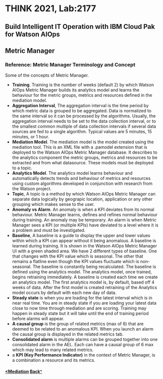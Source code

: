 # THINK 2021, Lab:2177
## Build Intelligent IT Operation with IBM Cloud Pak for Watson AIOps
## Metric Manager
### Reference: Metric Manager Terminology and Concept

Some of the concepts of Metric Manager.
- __Training__.  Training is the number of weeks (default 2) by which Watson AIOps Metric Manager builds its analytics model and learns the behaviour for the metric groups, metrics and resources defined in the mediation model.
- __Aggregation Interval__, The aggregation interval is the time period by which metric data is grouped to be aggregated. Data is normalized to the same interval so it can be processed by the algorithms. Usually, the aggregation interval needs to be set to the data collection interval, or to the smallest common multiple of data collection intervals if several data sources are fed to a single algorithm. Typical values are 5 minutes, 15 minutes, or 1 hour.
- __Mediation Model__. The mediation model is the model created using the mediation tool. This is an XML file with a .pamodel extension that is deployed to the Watson AIOps Metric Manager database. It describes to the analytics component the metric groups, metrics and resources to be extracted and from what datasource. These models must be deployed to a topic.
- __Analytics Model__. The analytics model learns behaviour and automatically detects trends and behaviour of metrics and resources using custom algorithms developed in conjunction with research from the Watson project.
- __Topic__, A topic is a method by which Watson AIOps Metric Manager can separate data logically by geograpic location, application or any other grouping which makes sense to the user. 
- __Anomaly vs Alarm__. An anomaly is when a KPI deviates from its normal behaviour. Metric Manager learns, defines and refines normal behaviour during training. An anomaly may be temporary.  An alarm is when Metric Manager sees a KPI (or multiple KPIs) have deviated to a level where it is a problem and must be investigated.
- __Baseline__, A baseline is a guide to display the upper and lower values within which a KPI can appear without it being anomalous. A baseline is learned during training. It is shown in the Watson AIOps Metric Manager UI with a green shaded area.
We have 2 different types of baseline. One that changes with the KPI value which is seasonal. The other that remains a flatline even though the KPI values fluctuate which is non-seasonal.
The baseline is constantly being recalculated. The baseline is defined using the analytics model. The analytics model, once trained, begins retraining immediately. A baseline is created each time we create an analytics model. The first analytics model is, by default, based off 4 weeks of data. After the first model is created retraining of the Analytics model occurs by default with each new day of data.
- __Steady state__ is when you are loading for the latest interval which is in near real time. You are in steady state if you are loading your latest data close to now time through mediation and are scoring. Training may happen in steady state but it will take until the end of training period before alarms will appear.
- __A causal group__ is the group of related metrics (max of 6) that are deemed to be related to an anomalous KPI. When you launch an alarm the causal group is displayed in the related metrics tab.
- __Consolidated alarm__ is multiple alarms can be grouped together into one consolidated alarm in the AEL. Each can have a causal group of 6 max which may lead to many related metrics.
- a __KPI (Key Performance Indicator)__ in the context of Metric Manager, is a combination a resource and its metrics.



#### [<Mediation](../mediation)                                         [Back^](../)
